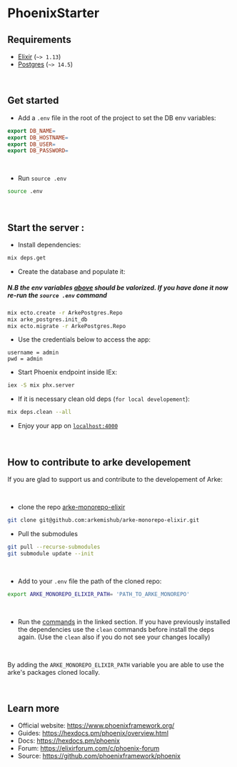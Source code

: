 # PhoenixStarter

## Requirements

- [Elixir](https://elixir-lang.org/install.html) (`~> 1.13`)
- [Postgres](https://www.postgresql.org/docs/14/tutorial-install.html) (`~> 14.5`)

<br/>

## Get started

- Add a `.env` file in the root of the project to set the DB env variables:

```makefile
export DB_NAME=
export DB_HOSTNAME=
export DB_USER=
export DB_PASSWORD=
```

<br/>

- Run `source .env`

```bash
source .env
```

<br/>

## Start the server :

- Install dependencies:

```bash
mix deps.get
```

- Create the database and populate it:

##### N.B the env variables [above](#get-started) should be valorized. If you have done it now re-run the `source .env` command

```bash
mix ecto.create -r ArkePostgres.Repo
mix arke_postgres.init_db
mix ecto.migrate -r ArkePostgres.Repo
```

- Use the credentials below to access the app:
```
username = admin
pwd = admin
```


- Start Phoenix endpoint inside IEx:

```bash
iex -S mix phx.server
```

- If it is necessary clean old deps (`for local developement`):

```bash
mix deps.clean --all
```

- Enjoy your app on [`localhost:4000`](http://localhost:4000)

<br/>

## How to contribute to arke developement

If you are glad to support us and contribute to the developement of Arke:

 <br/>

- clone the repo [arke-monorepo-elixir](https://github.com/arkemishub/arke-monorepo-elixir)

```bash
git clone git@github.com:arkemishub/arke-monorepo-elixir.git
```

- Pull the submodules

```bash
git pull --recurse-submodules
git submodule update --init
```

<br/>

- Add to your `.env` file the path of the cloned repo:

```bash
export ARKE_MONOREPO_ELIXIR_PATH= 'PATH_TO_ARKE_MONOREPO'
```

<br/>

- Run the [commands](#start-the-server) in the linked section. If you have previously installed the dependencies use the `clean` commands before install the deps again. (Use the `clean` also if you do not see your changes locally)

<br/>

By adding the `ARKE_MONOREPO_ELIXIR_PATH` variable you are able to use the arke's packages cloned locally.

<br/>

## Learn more

- Official website: https://www.phoenixframework.org/
- Guides: https://hexdocs.pm/phoenix/overview.html
- Docs: https://hexdocs.pm/phoenix
- Forum: https://elixirforum.com/c/phoenix-forum
- Source: https://github.com/phoenixframework/phoenix
